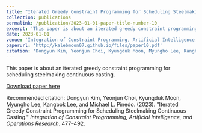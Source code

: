 ```yaml
---
title: "Iterated Greedy Constraint Programming for Scheduling Steelmaking Continuous Casting"
collection: publications
permalink: /publication/2023-01-01-paper-title-number-10
excerpt: 'This paper is about an iterated greedy constraint programming for scheduling steelmaking continuous casting.'
date: 2023-01-01
venue: 'Integration of Constraint Programming, Artificial Intelligence, and Operations Research'
paperurl: 'http://kalebmoon07.github.io/files/paper10.pdf'
citation: 'Dongyun Kim, Yeonjun Choi, Kyungduk Moon, Myungho Lee, Kangbok Lee, and Michael L. Pinedo. (2023). &quot;Iterated Greedy Constraint Programming for Scheduling Steelmaking Continuous Casting.&quot; <i>Integration of Constraint Programming, Artificial Intelligence, and Operations Research</i>. 477–492.'
---
```

This paper is about an iterated greedy constraint programming for scheduling steelmaking continuous casting.

[Download paper here](http://kalebmoon07.github.io/files/paper10.pdf)

Recommended citation: Dongyun Kim, Yeonjun Choi, Kyungduk Moon, Myungho Lee, Kangbok Lee, and Michael L. Pinedo. (2023). "Iterated Greedy Constraint Programming for Scheduling Steelmaking Continuous Casting." <i>Integration of Constraint Programming, Artificial Intelligence, and Operations Research</i>. 477–492.
